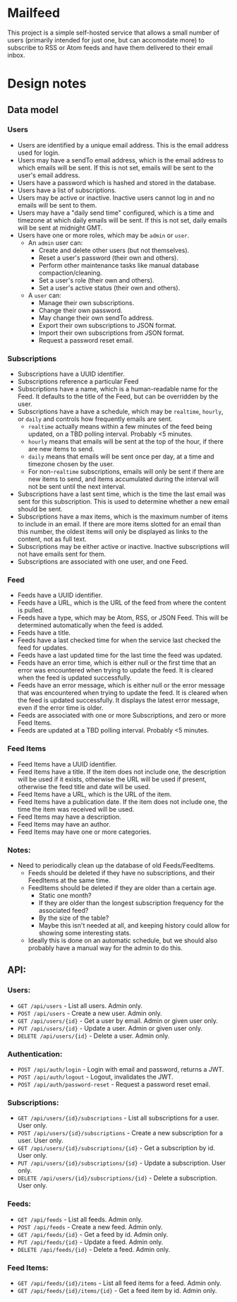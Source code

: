 # Mailfeed

This project is a simple self-hosted service that allows a small number of users
(primarily intended for just one, but can accomodate more) to subscribe to RSS or Atom
feeds and have them delivered to their email inbox.

# Design notes

## Data model

### Users

- Users are identified by a unique email address. This is the email address used for login.
- Users may have a sendTo email address, which is the email address to which emails will
  be sent. If this is not set, emails will be sent to the user's email address.
- Users have a password which is hashed and stored in the database.
- Users have a list of subscriptions.
- Users may be active or inactive. Inactive users cannot log in and no emails will be
  sent to them.
- Users may have a "daily send time" configured, which is a time and timezone at which
  daily emails will be sent. If this is not set, daily emails will be sent at midnight
  GMT.
- Users have one or more roles, which may be `admin` or `user`. 
  - An `admin` user can:
    - Create and delete other users (but not themselves).
    - Reset a user's password (their own and others).
    - Perform other maintenance tasks like manual database compaction/cleaning.
    - Set a user's role (their own and others).
    - Set a user's active status (their own and others).
  - A `user` can:
    - Manage their own subscriptions.
    - Change their own password.
    - May change their own sendTo address.
    - Export their own subscriptions to JSON format.
    - Import their own subscriptions from JSON format.
    - Request a password reset email.

### Subscriptions

- Subscriptions have a UUID identifier.
- Subscriptions reference a particular Feed
- Subscriptions have a name, which is a human-readable name for the Feed. It defaults to
  the title of the Feed, but can be overridden by the user.
- Subscriptions have a have a schedule, which may be `realtime`, `hourly`, or `daily` and
  controls how frequently emails are sent. 
    - `realtime` actually means within a few minutes of the feed being updated, on 
      a TBD polling interval. Probably <5 minutes.
    - `hourly` means that emails will be sent at the top of the hour, if there are new
      items to send.
    - `daily` means that emails will be sent once per day, at a time and timezone chosen
      by the user.
    - For non-`realtime` subscriptions, emails will only be sent if there are new items
      to send, and items accumulated during the interval will not be sent until the next
      interval.
- Subscriptions have a last sent time, which is the time the last email was sent for this
  subscription. This is used to determine whether a new email should be sent.
- Subscriptions have a max items, which is the maximum number of items to include in an
  email. If there are more items slotted for an email than this number, the oldest items
  will only be displayed as links to the content, not as full text.
- Subscriptions may be either active or inactive. Inactive subscriptions will not have
  emails sent for them.
- Subscriptions are associated with one user, and one Feed.

### Feed

- Feeds have a UUID identifier.
- Feeds have a URL, which is the URL of the feed from where the content is pulled.
- Feeds have a type, which may be Atom, RSS, or JSON Feed. This will be determined
  automatically when the feed is added.
- Feeds have a title.
- Feeds have a last checked time for when the service last checked the feed for updates.
- Feeds have a last updated time for the last time the feed was updated.
- Feeds have an error time, which is either null or the first time that an error was
  encountered when trying to update the feed. It is cleared when the feed is updated
  successfully.
- Feeds have an error message, which is either null or the error message that was
  encountered when trying to update the feed. It is cleared when the feed is updated
  successfully. It displays the latest error message, even if the error time is older.
- Feeds are associated with one or more Subscriptions, and zero or more Feed Items.
- Feeds are updated at a TBD polling interval. Probably <5 minutes.

### Feed Items

- Feed Items have a UUID identifier.
- Feed Items have a title. If the item does not include one, the description will be used if
  it exists, otherwise the URL will be used if present, otherwise the feed title and date
  will be used.
- Feed Items have a URL, which is the URL of the item.
- Feed Items have a publication date. If the item does not include one, the time the item
  was received will be used.
- Feed Items may have a description.
- Feed Items may have an author.
- Feed Items may have one or more categories.

### Notes:

- Need to periodically clean up the database of old Feeds/FeedItems. 
  - Feeds should be deleted if they have no subscriptions, and their FeedItems at the same time. 
  - FeedItems should be deleted if they are older than a certain age. 
    - Static one month?
    - If they are older than the longest subscription frequency for the associated feed?
    - By the size of the table? 
    - Maybe this isn't needed at all, and keeping history could allow for showing 
      some interesting stats.
  - Ideally this is done on an automatic schedule, but we should also probably have a 
    manual way for the admin to do this.

## API:

### Users:

- `GET /api/users` - List all users. Admin only.
- `POST /api/users` - Create a new user. Admin only.
- `GET /api/users/{id}` - Get a user by email. Admin or given user only.
- `PUT /api/users/{id}` - Update a user. Admin or given user only.
- `DELETE /api/users/{id}` - Delete a user. Admin only.

### Authentication:

- `POST /api/auth/login` - Login with email and password, returns a JWT.
- `POST /api/auth/logout` - Logout, invalidates the JWT.
- `POST /api/auth/password-reset` - Request a password reset email.

### Subscriptions:

- `GET /api/users/{id}/subscriptions` - List all subscriptions for a user. User only.
- `POST /api/users/{id}/subscriptions` - Create a new subscription for a user. User only.
- `GET /api/users/{id}/subscriptions/{id}` - Get a subscription by id. User only.
- `PUT /api/users/{id}/subscriptions/{id}` - Update a subscription. User only.
- `DELETE /api/users/{id}/subscriptions/{id}` - Delete a subscription. User only.

### Feeds:

- `GET /api/feeds` - List all feeds. Admin only.
- `POST /api/feeds` - Create a new feed. Admin only.
- `GET /api/feeds/{id}` - Get a feed by id. Admin only.
- `PUT /api/feeds/{id}` - Update a feed. Admin only.
- `DELETE /api/feeds/{id}` - Delete a feed. Admin only.

### Feed Items:

- `GET /api/feeds/{id}/items` - List all feed items for a feed. Admin only.
- `GET /api/feeds/{id}/items/{id}` - Get a feed item by id. Admin only.
